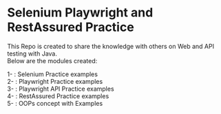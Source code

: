 # Selenium Playwright and RestAssured Practice 

This Repo is created to share the knowledge with others on Web and API testing with Java.<br>
Below are the modules created:

1- : Selenium Practice examples <br>
2- : Playwright Practice examples <br>
3- : Playwright API Practice examples <br>
4- : RestAssured Practice examples <br>
5- : OOPs concept with Examples <br>


